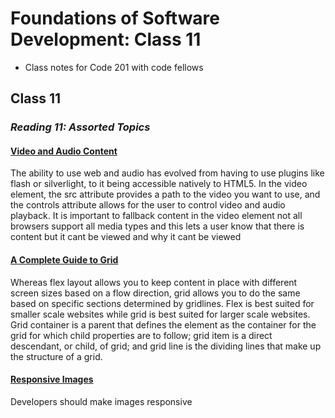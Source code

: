 # Foundations of Software Development: Class 11

* Class notes for Code 201 with code fellows

## Class 11

### *Reading 11: Assorted Topics*

#### [Video and Audio Content](https://developer.mozilla.org/en-US/docs/Learn/HTML/Multimedia_and_embedding/Video_and_audio_content)

The ability to use web and audio has evolved from having to use plugins like flash or silverlight, to it being accessible natively to HTML5.
In the video element, the src attribute provides a path to the video you want to use, and the controls attribute allows for the user to control video and audio playback.
It is important to fallback content in the video element not all browsers support all media types and this lets a user know that there is content but it cant be viewed and why it cant be viewed

#### [A Complete Guide to Grid](https://css-tricks.com/snippets/css/complete-guide-grid/)

Whereas flex layout allows you to keep content in place with different screen sizes based on a flow direction, grid allows you to do the same based on specific sections determined by gridlines. Flex is best suited for smaller scale websites while grid is best suited for larger scale websites.
Grid container is a parent that defines the element as the container for the grid for which child properties are to follow; grid item is a direct descendant, or child, of grid; and grid line is the dividing lines that make up the structure of a grid.

#### [Responsive Images](https://developer.mozilla.org/en-US/docs/Learn/HTML/Multimedia_and_embedding/Responsive_images)

Developers should make images responsive 

